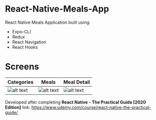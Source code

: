 # React-Native-Meals-App
React Native Meals Application built using:
* Expo-CLI
* Redux
* React Navigation
* React Hooks

# Screens
Categories | Meals | Meal Detail
------------ | ------------- | -------------
![alt text](https://i.imgur.com/POVXILb.png) | ![alt text](https://i.imgur.com/POVXILb.png) | ![alt text](https://i.imgur.com/POVXILb.png)

Developed after completing **React Native - The Practical Guide [2020 Edition]**
link: https://www.udemy.com/course/react-native-the-practical-guide/
